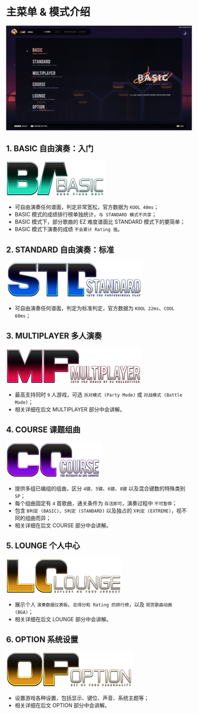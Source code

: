 # 主菜单 & 模式介绍

![主菜单 & 模式选择](./assets/menumode.jpg)

## 1. BASIC 自由演奏：入门

![BASIC](./assets/ModeIcon_BASIC.png)

- 可自由演奏任何谱面，判定非常宽松，官方数据为 `KOOL 40ms`；
- BASIC 模式的成绩排行榜单独统计，`与 STANDARD 模式不共享`；
- BASIC 模式下，部分歌曲的 EZ 难度谱面比 STANDARD 模式下的要简单；
- BASIC 模式下演奏的成绩 `不会累计 Rating 值`。

## 2. STANDARD 自由演奏：标准

![STANDARD](./assets/ModeIcon_STANDARD.png)

- 可自由演奏任何谱面，判定为标准判定，官方数据为 `KOOL 22ms`、`COOL 60ms`；
<!-- - 累计 Rating 值将在后文 Rating 部分中会讲解。 -->

## 3. MULTIPLAYER 多人演奏

![MULTIPLAYER](./assets/ModeIcon_MULTIPLAYER.png)

- 最高支持同时 `9` 人游戏，可选 `派对模式 (Party Mode)` 或 `对战模式 (Battle Mode)`；
- 相关详细在后文 MULTIPLAYER 部分中会讲解。

## 4. COURSE 课题组曲

![COURSE](./assets/ModeIcon_COURSE.png)

- 提供多组已编组的组曲，区分 `4键`、`5键`、`6键`、`8键` 以及混合键数的特殊类别 `SP`；
- 每个组曲固定有 `4` 首歌曲，通关条件为 `存活即可`，演奏过程中 `不可暂停`；
- 包含 `B判定 (BASIC)`、`S判定 (STANDARD)` 以及独占的 `X判定 (EXTREME)`，视不同的组曲而异；
- 相关详细在后文 COURSE 部分中会讲解。

## 5. LOUNGE 个人中心

![LOUNGE](./assets/ModeIcon_LOUNGE.png)

- 展示个人 `演奏数据仪表板`、`总得分和 Rating 的排行榜`，以及 `观赏歌曲动画 (BGA)`；
- 相关详细在后文 LOUNGE 部分中会讲解。

## 6. OPTION 系统设置

![OPTION](./assets/ModeIcon_OPTION.png)

- 设置游戏各种设置，包括显示、键位、声音、系统主题等；
- 相关详细在后文 OPTION 部分中会讲解。
